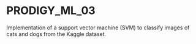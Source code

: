 # PRODIGY_ML_03
Implementation of a support vector machine (SVM) to classify images of cats and dogs from the Kaggle dataset.
